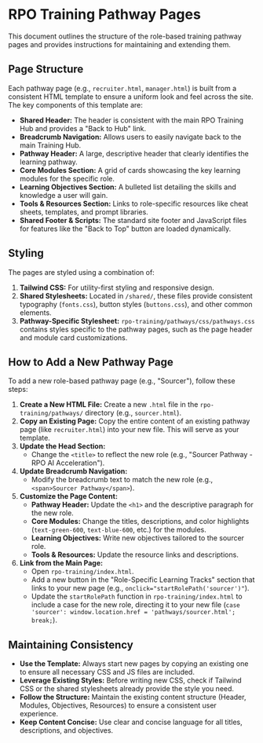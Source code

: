 # RPO Training Pathway Pages

This document outlines the structure of the role-based training pathway pages and provides instructions for maintaining and extending them.

## Page Structure

Each pathway page (e.g., `recruiter.html`, `manager.html`) is built from a consistent HTML template to ensure a uniform look and feel across the site. The key components of this template are:

- **Shared Header:** The header is consistent with the main RPO Training Hub and provides a "Back to Hub" link.
- **Breadcrumb Navigation:** Allows users to easily navigate back to the main Training Hub.
- **Pathway Header:** A large, descriptive header that clearly identifies the learning pathway.
- **Core Modules Section:** A grid of cards showcasing the key learning modules for the specific role.
- **Learning Objectives Section:** A bulleted list detailing the skills and knowledge a user will gain.
- **Tools & Resources Section:** Links to role-specific resources like cheat sheets, templates, and prompt libraries.
- **Shared Footer & Scripts:** The standard site footer and JavaScript files for features like the "Back to Top" button are loaded dynamically.

## Styling

The pages are styled using a combination of:

1.  **Tailwind CSS:** For utility-first styling and responsive design.
2.  **Shared Stylesheets:** Located in `/shared/`, these files provide consistent typography (`fonts.css`), button styles (`buttons.css`), and other common elements.
3.  **Pathway-Specific Stylesheet:** `rpo-training/pathways/css/pathways.css` contains styles specific to the pathway pages, such as the page header and module card customizations.

## How to Add a New Pathway Page

To add a new role-based pathway page (e.g., "Sourcer"), follow these steps:

1.  **Create a New HTML File:** Create a new `.html` file in the `rpo-training/pathways/` directory (e.g., `sourcer.html`).
2.  **Copy an Existing Page:** Copy the entire content of an existing pathway page (like `recruiter.html`) into your new file. This will serve as your template.
3.  **Update the Head Section:**
    -   Change the `<title>` to reflect the new role (e.g., "Sourcer Pathway - RPO AI Acceleration").
4.  **Update Breadcrumb Navigation:**
    -   Modify the breadcrumb text to match the new role (e.g., `<span>Sourcer Pathway</span>`).
5.  **Customize the Page Content:**
    -   **Pathway Header:** Update the `<h1>` and the descriptive paragraph for the new role.
    -   **Core Modules:** Change the titles, descriptions, and color highlights (`text-green-600`, `text-blue-600`, etc.) for the modules.
    -   **Learning Objectives:** Write new objectives tailored to the sourcer role.
    -   **Tools & Resources:** Update the resource links and descriptions.
6.  **Link from the Main Page:**
    -   Open `rpo-training/index.html`.
    -   Add a new button in the "Role-Specific Learning Tracks" section that links to your new page (e.g., `onclick="startRolePath('sourcer')"`).
    -   Update the `startRolePath` function in `rpo-training/index.html` to include a case for the new role, directing it to your new file (`case 'sourcer': window.location.href = 'pathways/sourcer.html'; break;`).

## Maintaining Consistency

-   **Use the Template:** Always start new pages by copying an existing one to ensure all necessary CSS and JS files are included.
-   **Leverage Existing Styles:** Before writing new CSS, check if Tailwind CSS or the shared stylesheets already provide the style you need.
-   **Follow the Structure:** Maintain the existing content structure (Header, Modules, Objectives, Resources) to ensure a consistent user experience.
-   **Keep Content Concise:** Use clear and concise language for all titles, descriptions, and objectives.